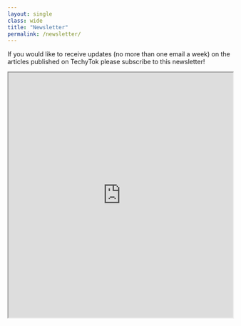 ```yaml
---
layout: single
class: wide
title: "Newsletter"
permalink: /newsletter/
---
```

If you would like to receive updates (no more than one email a week) on the articles published on TechyTok please subscribe to this newsletter!

<iframe src="https://tinyletter.com/{{site.tinyletter.name}}" width="100%" height="550px">
<form style="margin:0; padding:0;" action="https://tinyletter.com/{{site.tinyletter.name}}" method="post" target="popupwindow" onsubmit="window.open('https://tinyletter.com/{{site.tinyletter.name}}', 'popupwindow', 'scrollbars=yes,width=800,height=600');return true">
<ul>
<li><label for="tlemail">Subscribe to the newsletter!</label>
</li>
    <li><input type="text" style="width:200px" name="email" id="tlemail" placeholder="example@domain.com"></li>
    <li>
        <input type="hidden" value="1" name="embed"><input class="btn btn--primary" type="submit" value="Subscribe">
    </li>
</ul>
</form>
</iframe>
